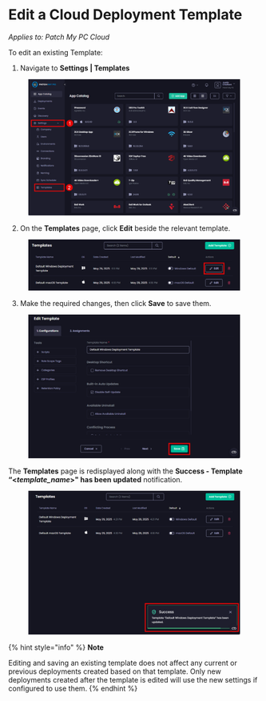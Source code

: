 # Edit a Cloud Deployment Template

_Applies to: Patch My PC Cloud_

To edit an existing Template:

1. Navigate to **Settings | Templates**

<figure><img src="../../../_images/gitbook/image%20%28268%29.png" alt="Navigating to “Settings | Templates”" width="563"><figcaption></figcaption></figure>

2. On the **Templates** page, click **Edit** beside the relevant template.

<figure><img src="../../../_images/gitbook/image%20%2853%29.png" alt="Clicking “Edit” beside the relevant Template" width="563"><figcaption></figcaption></figure>

3. Make the required changes, then click **Save** to save them.

<figure><img src="../../../_images/gitbook/image%20%2854%29.png" alt="Clicking “Save” to save changes" width="563"><figcaption></figcaption></figure>

The **Templates** page is redisplayed along with the **Success - Template “<**_**template\_name**_**>" has been updated** notification.

<figure><img src="../../../_images/gitbook/image%20%2855%29.png" alt="Clicking “Save” to save changes" width="563"><figcaption></figcaption></figure>

{% hint style="info" %}
**Note**

Editing and saving an existing template does not affect any current or previous deployments created based on that template. Only new deployments created after the template is edited will use the new settings if configured to use them.
{% endhint %}
